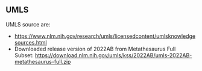 ## UMLS

UMLS source are:‌ 

- https://www.nlm.nih.gov/research/umls/licensedcontent/umlsknowledgesources.html
- Downloaded release version of 2022AB from Metathesaurus Full Subset: https://download.nlm.nih.gov/umls/kss/2022AB/umls-2022AB-metathesaurus-full.zip
